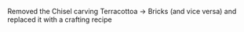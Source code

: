 Removed the Chisel carving Terracottoa -> Bricks (and vice versa) and replaced it with a crafting recipe
